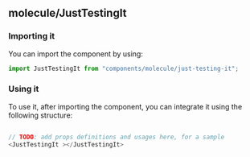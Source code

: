 ## molecule/JustTestingIt

<!-- TODO: add a description here! -->

### Importing it

You can import the component by using:

```js
import JustTestingIt from "components/molecule/just-testing-it";
```

### Using it

To use it, after importing the component, you can integrate it using the following structure:

```js

// TODO: add props definitions and usages here, for a sample
<JustTestingIt ></JustTestingIt>

```